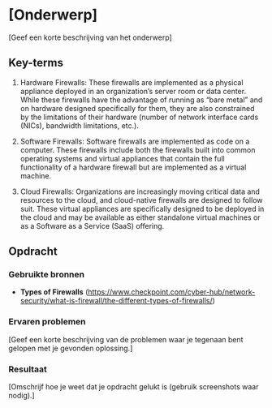 # [Onderwerp]
[Geef een korte beschrijving van het onderwerp]

## Key-terms
1. Hardware Firewalls: These firewalls are implemented as a physical appliance deployed in an organization’s server room or data center. While these firewalls have the advantage of running as “bare metal” and on hardware designed specifically for them, they are also constrained by the limitations of their hardware (number of network interface cards (NICs), bandwidth limitations, etc.).

2. Software Firewalls: Software firewalls are implemented as code on a computer. These firewalls include both the firewalls built into common operating systems and virtual appliances that contain the full functionality of a hardware firewall but are implemented as a virtual machine.

 3. Cloud Firewalls: Organizations are increasingly moving critical data and resources to the cloud, and cloud-native firewalls are designed to follow suit. These virtual appliances are specifically designed to be deployed in the cloud and may be available as either standalone virtual machines or as a Software as a Service (SaaS) offering.

## Opdracht
### Gebruikte bronnen
* __Types of Firewalls__ (https://www.checkpoint.com/cyber-hub/network-security/what-is-firewall/the-different-types-of-firewalls/)

### Ervaren problemen
[Geef een korte beschrijving van de problemen waar je tegenaan bent gelopen met je gevonden oplossing.]

### Resultaat
[Omschrijf hoe je weet dat je opdracht gelukt is (gebruik screenshots waar nodig).]

